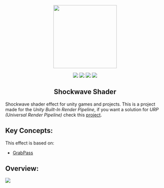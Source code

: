 <p align="center">
<img src="https://github.com/SlideZero/icons-logos/blob/main/Unity/U_Logo_Black_RGB.png" width="200"/>
</p>

<p align="center">
<img src="https://img.shields.io/badge/Unity-2020.1.6-lightgrey"/> <img src="https://img.shields.io/badge/Template-Built--In-green"/> <img src="https://img.shields.io/badge/Feature-Shader_Lab-blue"/> <img src="https://img.shields.io/badge/Status-Production-brightgreen"/>
</p>

<h2 align="center">Shockwave Shader</h2>

Shockwave shader effect for unity games and projects. This is a project made for the <em>Unity Built-In Render Pipeline</em>, if you want a solution for <em>URP (Universal Render Pipeline)</em> check this [project](https://github.com/SlideZero/urp-shockwave-shader).

## Key Concepts:

This effect is based on:
- [GrabPass](https://docs.unity3d.com/Manual/SL-GrabPass.html)

## Overview:

<img src="https://zesdev-resources.s3.amazonaws.com/shockwave-shader.gif"/>
